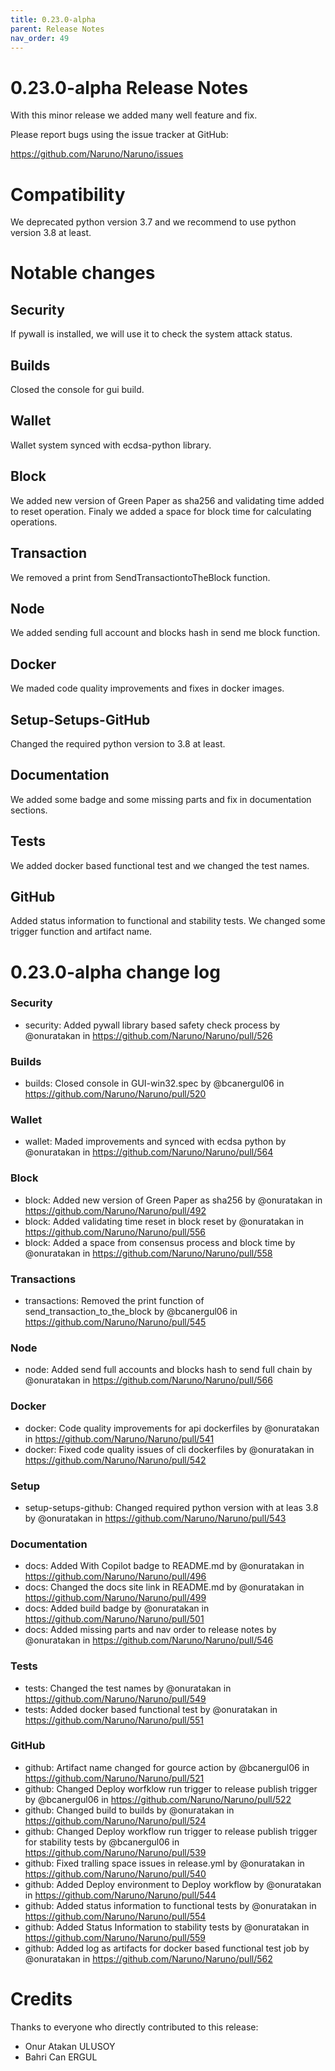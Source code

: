 ```yaml
---
title: 0.23.0-alpha
parent: Release Notes
nav_order: 49
---
```


# 0.23.0-alpha Release Notes

With this minor release we added many well feature and fix.

Please report bugs using the issue tracker at GitHub:

<https://github.com/Naruno/Naruno/issues>

# Compatibility

We deprecated python version 3.7 and we recommend to use python version 3.8 at least.

# Notable changes

## Security 
If pywall is installed, we will use it to check the system attack status.

## Builds
Closed the console for gui build.

## Wallet
Wallet system synced with ecdsa-python library.

## Block
We added new version of Green Paper as sha256 and validating time added 
to reset operation. Finaly we added a space for block time for calculating 
operations.

## Transaction
We removed a print from SendTransactiontoTheBlock function.

## Node
We added sending full account and blocks hash in send me block function.

## Docker
We maded code quality improvements and fixes in docker images.

## Setup-Setups-GitHub
Changed the required python version to 3.8 at least.

## Documentation
We added some badge and some missing parts and fix in documentation sections.

## Tests
We added docker based functional test and we changed the test names.

## GitHub
Added status information to functional and stability tests. We changed some trigger function and artifact name.

# 0.23.0-alpha change log

### Security
* security: Added pywall library based safety check process by @onuratakan in https://github.com/Naruno/Naruno/pull/526
### Builds
* builds: Closed console in GUI-win32.spec by @bcanergul06 in https://github.com/Naruno/Naruno/pull/520
### Wallet
* wallet: Maded improvements and synced with ecdsa python by @onuratakan in https://github.com/Naruno/Naruno/pull/564
### Block
* block: Added new version of Green Paper as sha256 by @onuratakan in https://github.com/Naruno/Naruno/pull/492
* block: Added validating time reset in block reset by @onuratakan in https://github.com/Naruno/Naruno/pull/556
* block: Added a space from consensus process and block time by @onuratakan in https://github.com/Naruno/Naruno/pull/558
### Transactions
* transactions: Removed the print function of send_transaction_to_the_block by @bcanergul06 in https://github.com/Naruno/Naruno/pull/545
### Node
* node: Added send full accounts and blocks hash to send full chain by @onuratakan in https://github.com/Naruno/Naruno/pull/566
### Docker
* docker: Code quality improvements for api dockerfiles by @onuratakan in https://github.com/Naruno/Naruno/pull/541
* docker: Fixed code quality issues of cli dockerfiles by @onuratakan in https://github.com/Naruno/Naruno/pull/542
### Setup
* setup-setups-github: Changed required python version with at leas 3.8 by @onuratakan in https://github.com/Naruno/Naruno/pull/543
### Documentation
* docs: Added With Copilot badge to README.md by @onuratakan in https://github.com/Naruno/Naruno/pull/496
* docs: Changed the docs site link in README.md by @onuratakan in https://github.com/Naruno/Naruno/pull/499
* docs: Added build badge by @onuratakan in https://github.com/Naruno/Naruno/pull/501
* docs: Added missing parts and nav order to release notes by @onuratakan in https://github.com/Naruno/Naruno/pull/546
### Tests
* tests: Changed the test names by @onuratakan in https://github.com/Naruno/Naruno/pull/549
* tests: Added docker based functional test by @onuratakan in https://github.com/Naruno/Naruno/pull/551
### GitHub
* github: Artifact name changed for gource action by @bcanergul06 in https://github.com/Naruno/Naruno/pull/521
* github: Changed Deploy worfklow run trigger to release publish trigger by @bcanergul06 in https://github.com/Naruno/Naruno/pull/522
* github: Changed build to builds by @onuratakan in https://github.com/Naruno/Naruno/pull/524
* github: Changed Deploy workflow run trigger to release publish trigger for stability tests by @bcanergul06 in https://github.com/Naruno/Naruno/pull/539
* github: Fixed tralling space issues in release.yml by @onuratakan in https://github.com/Naruno/Naruno/pull/540
* github: Added Deploy environment to Deploy workflow by @onuratakan in https://github.com/Naruno/Naruno/pull/544
* github: Added status information to functional tests by @onuratakan in https://github.com/Naruno/Naruno/pull/554
* github: Added Status Information to stability tests by @onuratakan in https://github.com/Naruno/Naruno/pull/559
* github: Added log as artifacts for docker based functional test job by @onuratakan in https://github.com/Naruno/Naruno/pull/562

# Credits

Thanks to everyone who directly contributed to this release:

- Onur Atakan ULUSOY
- Bahri Can ERGUL
